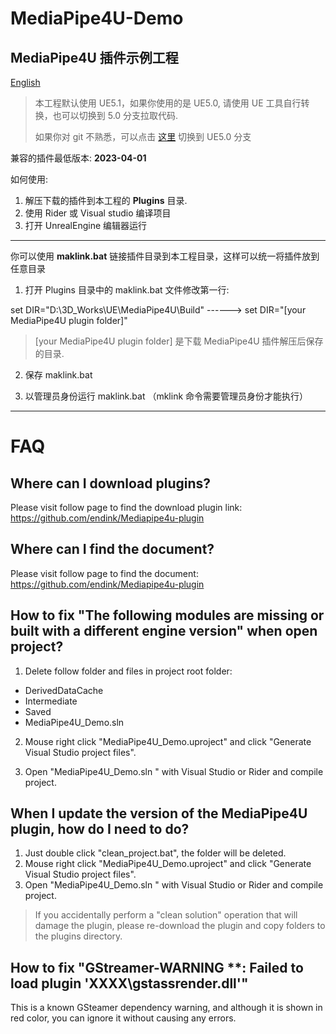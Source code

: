 # MediaPipe4U-Demo
MediaPipe4U 插件示例工程
---
[English](README.md)

> 本工程默认使用 UE5.1，如果你使用的是 UE5.0, 请使用 UE 工具自行转换，也可以切换到 5.0 分支拉取代码.   
> 
> 如果你对 git 不熟悉，可以点击 [这里](https://github.com/endink/MediaPipe4U-Demo/tree/UE_5_0) 切换到 UE5.0 分支

兼容的插件最低版本: **2023-04-01**

如何使用:

1. 解压下载的插件到本工程的 **Plugins** 目录.
2. 使用 Rider 或 Visual studio 编译项目
3. 打开 UnrealEngine 编辑器运行

---   

你可以使用 **maklink.bat** 链接插件目录到本工程目录，这样可以统一将插件放到任意目录

1. 打开 Plugins 目录中的 maklink.bat 文件修改第一行:

set DIR="D:\3D_Works\UE\MediaPipe4U\Build" ------> set DIR="[your MediaPipe4U plugin folder]"

> [your MediaPipe4U plugin folder] 是下载 MediaPipe4U 插件解压后保存的目录.

2. 保存 maklink.bat

3. 以管理员身份运行 maklink.bat  （mklink 命令需要管理员身份才能执行）

---   


# FAQ

## Where can I download plugins?

Please visit follow page to find the download plugin link:    
https://github.com/endink/Mediapipe4u-plugin


## Where can I find the document?

Please visit follow page to find the document:       
https://github.com/endink/Mediapipe4u-plugin


## How to fix "The following modules are missing or built with a different engine version" when open project?
1. Delete follow folder and files in project root folder:
- DerivedDataCache
- Intermediate
- Saved
- MediaPipe4U_Demo.sln

2. Mouse right click "MediaPipe4U_Demo.uproject" and click "Generate Visual Studio project files".

3. Open "MediaPipe4U_Demo.sln " with Visual Studio or Rider and compile project.

## When I update the version of the MediaPipe4U plugin, how do I need to do?

1. Just double click "clean_project.bat", the folder will be deleted.
2. Mouse right click "MediaPipe4U_Demo.uproject" and click "Generate Visual Studio project files".
3. Open "MediaPipe4U_Demo.sln " with Visual Studio or Rider and compile project.

> If you accidentally perform a "clean solution" operation that will damage the plugin, please re-download the plugin and copy folders to the plugins directory.

## How to fix "GStreamer-WARNING **: Failed to load plugin 'XXXX\gstassrender.dll'"

This is a known GSteamer dependency warning, and although it is shown in red color, you can ignore it without causing any errors.
